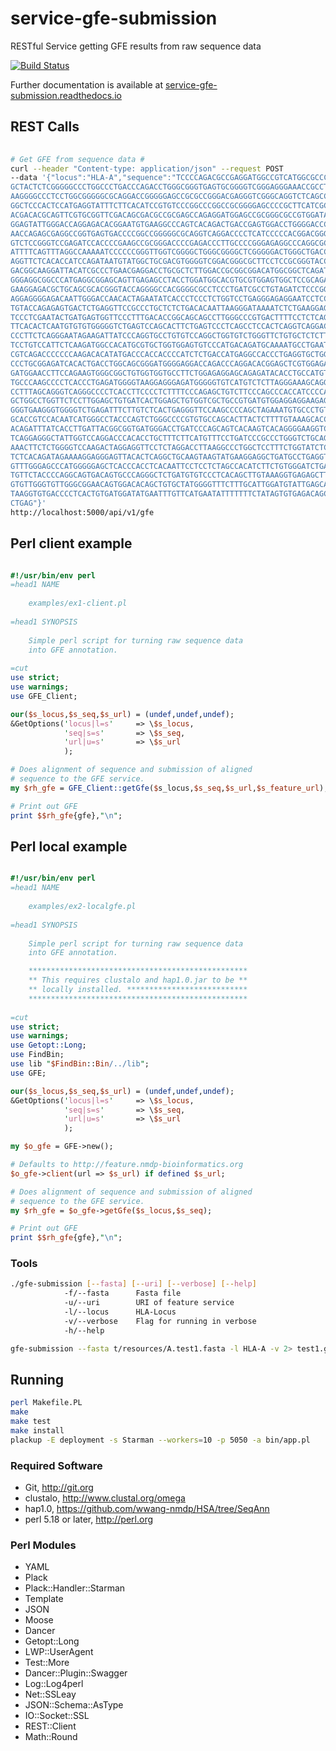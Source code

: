 # service-gfe-submission
RESTful Service getting GFE results from raw sequence data

[![Build Status](https://travis-ci.org/nmdp-bioinformatics/service-gfe-submission.svg?branch=master)](https://travis-ci.org/nmdp-bioinformatics/service-gfe-submission)

Further documentation is available at [service-gfe-submission.readthedocs.io](http://service-gfe-submission.readthedocs.io/en/latest/index.html)

## REST Calls

```bash
    
# Get GFE from sequence data #
curl --header "Content-type: application/json" --request POST 
--data '{"locus":"HLA-A","sequence":"TCCCCAGACGCCGAGGATGGCCGTCATGGCGCCCCGAACCCTCCTCCT
GCTACTCTCGGGGGCCCTGGCCCTGACCCAGACCTGGGCGGGTGAGTGCGGGGTCGGGAGGGAAACCGCCTCTGCGGGGAGAAGC
AAGGGGCCCTCCTGGCGGGGGCGCAGGACCGGGGGAGCCGCGCCGGGACGAGGGTCGGGCAGGTCTCAGCCACTGCTCGCCCCCA
GGCTCCCACTCCATGAGGTATTTCTTCACATCCGTGTCCCGGCCCGGCCGCGGGGAGCCCCGCTTCATCGCCGTGGGCTACGTGG
ACGACACGCAGTTCGTGCGGTTCGACAGCGACGCCGCGAGCCAGAGGATGGAGCCGCGGGCGCCGTGGATAGAGCAGGAGGGGCC
GGAGTATTGGGACCAGGAGACACGGAATGTGAAGGCCCAGTCACAGACTGACCGAGTGGACCTGGGGACCCTGCGCGGCTACTAC
AACCAGAGCGAGGCCGGTGAGTGACCCCGGCCGGGGGCGCAGGTCAGGACCCCTCATCCCCCACGGACGGGCCAGGTCGCCCACA
GTCTCCGGGTCCGAGATCCACCCCGAAGCCGCGGGACCCCGAGACCCTTGCCCCGGGAGAGGCCCAGGCGCCTTTACCCGGTTTC
ATTTTCAGTTTAGGCCAAAAATCCCCCCGGGTTGGTCGGGGCTGGGCGGGGCTCGGGGGACTGGGCTGACCGCGGGGTCGGGGCC
AGGTTCTCACACCATCCAGATAATGTATGGCTGCGACGTGGGGTCGGACGGGCGCTTCCTCCGCGGGTACCGGCAGGACGCCTAC
GACGGCAAGGATTACATCGCCCTGAACGAGGACCTGCGCTCTTGGACCGCGGCGGACATGGCGGCTCAGATCACCAAGCGCAAGT
GGGAGGCGGCCCATGAGGCGGAGCAGTTGAGAGCCTACCTGGATGGCACGTGCGTGGAGTGGCTCCGCAGATACCTGGAGAACGG
GAAGGAGACGCTGCAGCGCACGGGTACCAGGGGCCACGGGGCGCCTCCCTGATCGCCTGTAGATCTCCCGGGCTGGCCTCCCACA
AGGAGGGGAGACAATTGGGACCAACACTAGAATATCACCCTCCCTCTGGTCCTGAGGGAGAGGAATCCTCCTGGGTTCCAGATCC
TGTACCAGAGAGTGACTCTGAGGTTCCGCCCTGCTCTCTGACACAATTAAGGGATAAAATCTCTGAAGGAGTGACGGGAAGACGA
TCCCTCGAATACTGATGAGTGGTTCCCTTTGACACCGGCAGCAGCCTTGGGCCCGTGACTTTTCCTCTCAGGCCTTGTTCTCTGC
TTCACACTCAATGTGTGTGGGGGTCTGAGTCCAGCACTTCTGAGTCCCTCAGCCTCCACTCAGGTCAGGACCAGAAGTCGCTGTT
CCCTTCTCAGGGAATAGAAGATTATCCCAGGTGCCTGTGTCCAGGCTGGTGTCTGGGTTCTGTGCTCTCTTCCCCATCCCGGGTG
TCCTGTCCATTCTCAAGATGGCCACATGCGTGCTGGTGGAGTGTCCCATGACAGATGCAAAATGCCTGAATTTTCTGACTCTTCC
CGTCAGACCCCCCCAAGACACATATGACCCACCACCCCATCTCTGACCATGAGGCCACCCTGAGGTGCTGGGCCCTGGGCTTCTA
CCCTGCGGAGATCACACTGACCTGGCAGCGGGATGGGGAGGACCAGACCCAGGACACGGAGCTCGTGGAGACCAGGCCTGCAGGG
GATGGAACCTTCCAGAAGTGGGCGGCTGTGGTGGTGCCTTCTGGAGAGGAGCAGAGATACACCTGCCATGTGCAGCATGAGGGTC
TGCCCAAGCCCCTCACCCTGAGATGGGGTAAGGAGGGAGATGGGGGTGTCATGTCTCTTAGGGAAAGCAGGAGCCTCTCTGGAGA
CCTTTAGCAGGGTCAGGGCCCCTCACCTTCCCCTCTTTTCCCAGAGCTGTCTTCCCAGCCCACCATCCCCATCGTGGGCATCATT
GCTGGCCTGGTTCTCCTTGGAGCTGTGATCACTGGAGCTGTGGTCGCTGCCGTGATGTGGAGGAGGAAGAGCTCAGGTGGAGAAG
GGGTGAAGGGTGGGGTCTGAGATTTCTTGTCTCACTGAGGGTTCCAAGCCCCAGCTAGAAATGTGCCCTGTCTCATTACTGGGAA
GCACCGTCCACAATCATGGGCCTACCCAGTCTGGGCCCCGTGTGCCAGCACTTACTCTTTTGTAAAGCACCTGTTAAAATGAAGG
ACAGATTTATCACCTTGATTACGGCGGTGATGGGACCTGATCCCAGCAGTCACAAGTCACAGGGGAAGGTCCCTGAGGACAGACC
TCAGGAGGGCTATTGGTCCAGGACCCACACCTGCTTTCTTCATGTTTCCTGATCCCGCCCTGGGTCTGCAGTCACACATTTCTGG
AAACTTCTCTGGGGTCCAAGACTAGGAGGTTCCTCTAGGACCTTAAGGCCCTGGCTCCTTTCTGGTATCTCACAGGACATTTTCT
TCTCACAGATAGAAAAGGAGGGAGTTACACTCAGGCTGCAAGTAAGTATGAAGGAGGCTGATGCCTGAGGTCCTTGGGATATTGT
GTTTGGGAGCCCATGGGGGAGCTCACCCACCTCACAATTCCTCCTCTAGCCACATCTTCTGTGGGATCTGACCAGGTTCTGTTTT
TGTTCTACCCCAGGCAGTGACAGTGCCCAGGGCTCTGATGTGTCCCTCACAGCTTGTAAAGGTGAGAGCTTGGAGGACCTAATGT
GTGTTGGGTGTTGGGCGGAACAGTGGACACAGCTGTGCTATGGGGTTTCTTTGCATTGGATGTATTGAGCATGCGATGGGCTGTT
TAAGGTGTGACCCCTCACTGTGATGGATATGAATTTGTTCATGAATATTTTTTTCTATAGTGTGAGACAGCTGCCTTGTGTGGGA
CTGAG"}'
http://localhost:5000/api/v1/gfe

```

## Perl client example

```perl

#!/usr/bin/env perl
=head1 NAME
 
 	examples/ex1-client.pl
	
=head1 SYNOPSIS
	
	Simple perl script for turning raw sequence data
	into GFE annotation. 
 
=cut
use strict;
use warnings;
use GFE_Client;

our($s_locus,$s_seq,$s_url) = (undef,undef,undef);
&GetOptions('locus|l=s'     => \$s_locus,
			'seq|s=s'       => \$s_seq,
			'url|u=s'       => \$s_url
            );

# Does alignment of sequence and submission of aligned
# sequence to the GFE service.
my $rh_gfe = GFE_Client::getGfe($s_locus,$s_seq,$s_url,$s_feature_url);;

# Print out GFE
print $$rh_gfe{gfe},"\n";

```

## Perl local example

```perl

#!/usr/bin/env perl
=head1 NAME
 
 	examples/ex2-localgfe.pl
	
=head1 SYNOPSIS
	
	Simple perl script for turning raw sequence data
	into GFE annotation. 

	*************************************************
	** This requires clustalo and hap1.0.jar to be **
	** locally installed. ***************************
	*************************************************
 
=cut
use strict;
use warnings;
use Getopt::Long;
use FindBin;
use lib "$FindBin::Bin/../lib";
use GFE;

our($s_locus,$s_seq,$s_url) = (undef,undef,undef);
&GetOptions('locus|l=s'     => \$s_locus,
			'seq|s=s'       => \$s_seq,
			'url|u=s'       => \$s_url
            );

my $o_gfe = GFE->new();

# Defaults to http://feature.nmdp-bioinformatics.org
$o_gfe->client(url => $s_url) if defined $s_url;

# Does alignment of sequence and submission of aligned
# sequence to the GFE service.
my $rh_gfe = $o_gfe->getGfe($s_locus,$s_seq);

# Print out GFE
print $$rh_gfe{gfe},"\n";

```

### Tools

```bash
./gfe-submission [--fasta] [--uri] [--verbose] [--help]
            -f/--fasta      Fasta file
            -u/--uri        URI of feature service
            -l/--locus      HLA-Locus
            -v/--verbose    Flag for running in verbose
            -h/--help

gfe-submission --fasta t/resources/A.test1.fasta -l HLA-A -v 2> test1.gfe.log > test1.gfe.csv

```


## Running

```bash
perl Makefile.PL
make
make test
make install
plackup -E deployment -s Starman --workers=10 -p 5050 -a bin/app.pl
```

### Required Software

 * Git, http://git.org
 * clustalo, http://www.clustal.org/omega
 * hap1.0, https://github.com/wwang-nmdp/HSA/tree/SeqAnn
 * perl 5.18 or later, http://perl.org

### Perl Modules

 * YAML 
 * Plack 
 * Plack::Handler::Starman 
 * Template 
 * JSON
 * Moose
 * Dancer
 * Getopt::Long 
 * LWP::UserAgent 
 * Test::More
 * Dancer::Plugin::Swagger
 * Log::Log4perl
 * Net::SSLeay
 * JSON::Schema::AsType
 * IO::Socket::SSL
 * REST::Client
 * Math::Round

